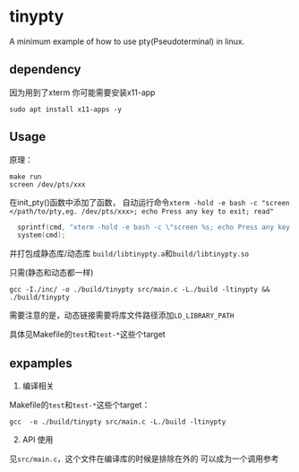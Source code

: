 # tinypty 

A minimum example of how to use pty(Pseudoterminal) in linux.

## dependency
因为用到了xterm
你可能需要安装x11-app
```shell
sudo apt install x11-apps -y
```

## Usage

原理：
```
make run
screen /dev/pts/xxx
```

在init_pty()函数中添加了函数，
自动运行命令`xterm -hold -e bash -c "screen </path/to/pty,eg. /dev/pts/xxx>; echo Press any key to exit; read"`
```c
  sprintf(cmd, "xterm -hold -e bash -c \"screen %s; echo Press any key to exit; read\" &", slave_name);
  system(cmd);
```

并打包成静态库/动态库
`build/libtinypty.a`和`build/libtinypty.so`

只需(静态和动态都一样)
```shell
gcc -I./inc/ -o ./build/tinypty src/main.c -L./build -ltinypty && ./build/tinypty
```
需要注意的是，动态链接需要将库文件路径添加`LD_LIBRARY_PATH`

具体见Makefile的`test`和`test-*`这些个target

## expamples

1. 编译相关

Makefile的`test`和`test-*`这些个target：

```shell
gcc  -o ./build/tinypty src/main.c -L./build -ltinypty
```

2. API 使用

见`src/main.c`，这个文件在编译库的时候是排除在外的
可以成为一个调用参考
